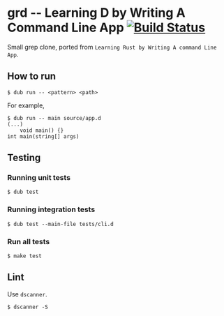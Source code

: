 # grd -- Learning D by Writing A Command Line App [![Build Status](https://secure.travis-ci.org/kubo39/grd.svg?branch=master)](http://travis-ci.org/kubo39/grd)

Small grep clone, ported from `Learning Rust by Writing A command Line App`.

## How to run

```console
$ dub run -- <pattern> <path>
```

For example,

```console
$ dub run -- main source/app.d
(...)
    void main() {}
int main(string[] args)
```

## Testing

### Running unit tests

```console
$ dub test
```

### Running integration tests

```console
$ dub test --main-file tests/cli.d
```

### Run all tests

```console
$ make test
```

## Lint

Use `dscanner`.

```console
$ dscanner -S
```
